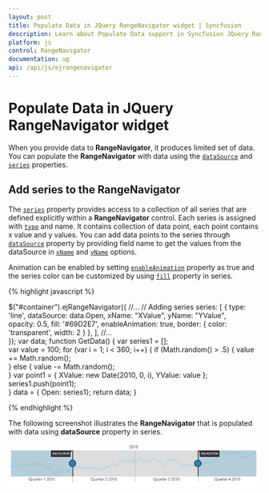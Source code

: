 ```yaml
---
layout: post
title: Populate Data in JQuery RangeNavigator widget | Syncfusion
description: Learn about Populate Data support in Syncfusion JQuery RangeNavigator control and more details. It produces limited set of data.
platform: js
control: RangeNavigator
documentation: ug
api: /api/js/ejrangenavigator
---
```


# Populate Data in JQuery RangeNavigator widget

When you provide data to **RangeNavigator**, it produces limited set of data. You can populate the **RangeNavigator** with data using the [`dataSource`](../api/ejrangenavigator#members:datasource) and [`series`](../api/ejrangenavigator#members:series) properties.

## Add series to the RangeNavigator

The [`series`](../api/ejrangenavigator#members:series) property provides access to a collection of all series that are defined explicitly within a **RangeNavigator** control. Each series is assigned with [`type`](../api/ejrangenavigator#members:type) and name. It contains collection of data point, each point contains x value and y values. You can add data points to the series through [`dataSource`](../api/ejrangenavigator#members:datasource) property by providing field name to get the values from the dataSource in [`xName`](../api/ejrangenavigator#members:xname) and [`yName`](../api/ejrangenavigator#members:yname) options.

Animation can be enabled by setting [`enableAnimation`](../api/ejrangenavigator#members:enableAnimation) property as true and the series color can be customized by using [`fill`](../api/ejrangenavigator#members:fill) property in series. 

{% highlight javascript %}


$("#container").ejRangeNavigator({
   //...
    // Adding series
     series: [
                {
                  type: 'line',
                  dataSource: data.Open, xName: "XValue", yName: "YValue",                     
                  opacity: 0.5, fill: '#69D2E7',
                  enableAnimation: true,
                  border: { color: 'transparent', width: 2 }
                },
             ],
    //...	
  });
  var data;
        function GetData() {
            var series1 = [];       
            var value = 100;
            for (var i = 1; i < 360; i++) {
                if (Math.random() > .5) {
                    value += Math.random();                 
                } else {
                    value -= Math.random();           
                }
                var point1 = { XValue: new Date(2010, 0, i), YValue: value };               
                series1.push(point1);             
            }
            data = { Open: series1};
            return data;
        }


{% endhighlight %}


The following screenshot illustrates the **RangeNavigator** that is populated with data using **dataSource** property in series.

![Populate-Data_img1](/js/RangeNavigator/Populate-Data_images/Populate-Data_img1.png) 
